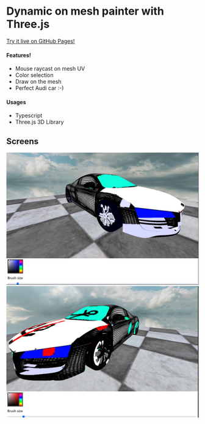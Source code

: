 # Dynamic on mesh painter with Three.js

[Try it live on GitHub Pages!](https://intfloatbool.github.io/dynamic-3d-painter-web-typescript/)

#### Features!
- Mouse raycast on mesh UV
- Color selection
- Draw on the mesh
- Perfect Audi car :-)

#### Usages
- Typescript
- Three.js 3D Library

## Screens
![Screen 0](/screens/0.jpg)
![Screen 1](/screens/1.jpg)

